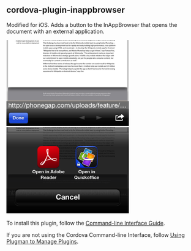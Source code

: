 cordova-plugin-inappbrowser
-----------------------------
Modified for iOS. Adds a button to the InAppBrowser that opens the document with an external application.

![Button](open-external.png "Button") &nbsp;
![Action Sheet](open-external-action-sheet.png "Action Sheet")

To install this plugin, follow the [Command-line Interface Guide](http://cordova.apache.org/docs/en/edge/guide_cli_index.md.html#The%20Command-line%20Interface).

If you are not using the Cordova Command-line Interface, follow [Using Plugman to Manage Plugins](http://cordova.apache.org/docs/en/edge/guide_plugin_ref_plugman.md.html).
